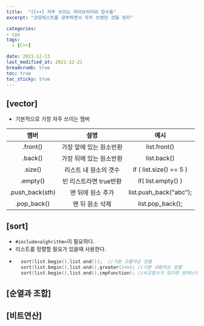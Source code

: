 ```yaml
---
title:  "[C++] 자주 쓰이는 라이브러리와 함수들"
excerpt: "코딩테스트를 공부하면서 자주 쓰였던 것들 정리"

categories:
- cpp
tags:
  - [C++]

date: 2021-12-13
last_modified_at: 2021-12-21
breadcrumb: true
toc: true
toc_sticky: true
---
```



##  [vector]

- 기본적으로 가장 자주 쓰이는 멤버

|      멤버       |          설명           |          예시           |
| :-------------: | :---------------------: | :---------------------: |
|    .front()     | 가장 앞에 있는 원소반환 |      list.front()       |
|     .back()     | 가장 뒤에 있는 원소반환 |       list.back()       |
|     .size()     |  리스트 내 원소의 갯수  | if ( list.size() == 5 ) |
|    .empty()     | 빈 리스트라면 true반환  |   if( list.empty() )    |
| .push_back(sth) |    맨 뒤에 원소 추가    | list.push_back("abc");  |
|   .pop_back()   |     맨 뒤 원소 삭제     |    list.pop_back();     |


## [sort]
  - `#include<alghrithm>`이 필요하다. 
  - 리스트를 정렬할 필요가 있을때 사용한다.
  - ```c++
      sort(list.begin(),list.end());  //기본 오름차순 정렬
      sort(list.begin(),list.end(),greater()<>); //기본 내림차순 정렬
      sort(list.begin(),list.end(),cmpFunction); //비교함수가 있다면 원하는대로 정렬
    ```



## [순열과 조합]

## [비트연산]
